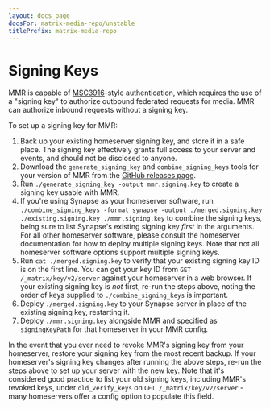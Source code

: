 ```yaml
---
layout: docs_page
docsFor: matrix-media-repo/unstable
titlePrefix: matrix-media-repo
---
```


# Signing Keys

MMR is capable of [MSC3916](https://github.com/matrix-org/matrix-spec-proposals/pull/3916)-style
authentication, which requires the use of a "signing key" to authorize outbound federated requests
for media. MMR can authorize inbound requests without a signing key.

To set up a signing key for MMR:

1. Back up your existing homeserver signing key, and store it in a safe place. The signing key
   effectively grants full access to your server and events, and should not be disclosed to anyone.
2. Download the `generate_signing_key` and `combine_signing_keys` tools for your version of MMR from
   the [GitHub releases page](https://github.com/t2bot/matrix-media-repo/releases).
3. Run `./generate_signing_key -output mmr.signing.key` to create a signing key usable with MMR.
4. If you're using Synapse as your homeserver software, run `./combine_signing_keys -format synapse -output ./merged.signing.key ./existing.signing.key ./mmr.signing.key`
   to combine the signing keys, being sure to list Synapse's existing signing key *first* in the
   arguments. For all other homeserver software, please consult the homeserver documentation for
   how to deploy multiple signing keys. Note that not all homeserver software options support
   multiple signing keys.
5. Run `cat ./merged.signing.key` to verify that your existing signing key ID is on the first line.
   You can get your key ID from `GET /_matrix/key/v2/server` against your homeserver in a web browser.
   If your existing signing key is *not* first, re-run the steps above, noting the order of keys
   supplied to `./combine_signing_keys` is important.
6. Deploy `./merged.signing.key` to your Synapse server in place of the existing signing key,
   restarting it.
7. Deploy `./mmr.signing.key` alongside MMR and specified as `signingKeyPath` for that homeserver
   in your MMR config.

In the event that you ever need to revoke MMR's signing key from your homeserver, restore your
signing key from the most recent backup. If your homeserver's signing key changes after running the
above steps, re-run the steps above to set up your server with the new key. Note that it's considered
good practice to list your old signing keys, including MMR's revoked keys, under `old_verify_keys`
on `GET /_matrix/key/v2/server` - many homeservers offer a config option to populate this field.
